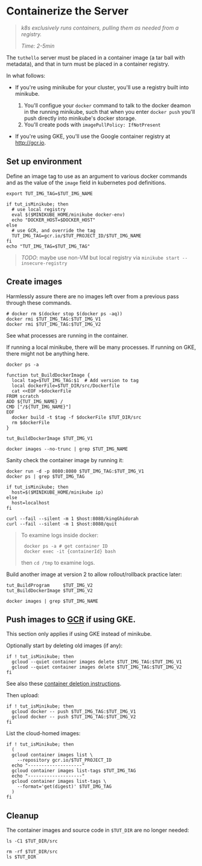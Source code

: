 # Containerize the Server

> _k8s exclusively runs containers,
> pulling them as needed from a registry._
>
> _Time: 2-5min_

The `tuthello` server must be placed in a container
image (a tar ball with metadata), and that in turn must
be placed in a container registry.

In what follows:

 * If you're using minikube for your cluster, you'll use a
   registry built into minikube.
   1. You'll configue your `docker` command to talk to the
      docker deamon in the running minikube, such that
      when you enter `docker push` you'll push directly
      into minikube's docker storage.
   2. You'll create pods with `imagePullPolicy: IfNotPresent`

 * If you're using GKE, you'll use the
   Google container registry at http://gcr.io.

## Set up environment

Define an image tag to use as an argument to various
docker commands and as the value of the `image` field
in kubernetes pod definitions.

<!-- @env @test -->
```
export TUT_IMG_TAG=$TUT_IMG_NAME
```

<!-- @defineImageTag @test -->
```
if tut_isMinikube; then
  # use local registry
  eval $($MINIKUBE_HOME/minikube docker-env)
  echo "DOCKER_HOST=$DOCKER_HOST"
else
  # use GCR, and override the tag
  TUT_IMG_TAG=gcr.io/$TUT_PROJECT_ID/$TUT_IMG_NAME
fi
echo "TUT_IMG_TAG=$TUT_IMG_TAG"
```

> _TODO_: maybe use non-VM but local registry via `minikube start --insecure-registry`

## Create images

Harmlessly assure there are no images left over from
a previous pass through these commands.

<!-- @rmDockerImages -->
```
# docker rm $(docker stop $(docker ps -aq))
docker rmi $TUT_IMG_TAG:$TUT_IMG_V1
docker rmi $TUT_IMG_TAG:$TUT_IMG_V2
```

See what processes are running in the container.

If running a local minikube, there will be many processes.
If running on GKE, there might not be anything here.

<!-- @peekAtRunning @test -->
```
docker ps -a
```

<!-- @funcCreateImage @env @test -->
```
function tut_BuildDockerImage {
  local tag=$TUT_IMG_TAG:$1  # Add version to tag
  local dockerFile=$TUT_DIR/src/Dockerfile
  cat <<EOF >$dockerFile
FROM scratch
ADD ${TUT_IMG_NAME} /
CMD ["/${TUT_IMG_NAME}"]
EOF
  docker build -t $tag -f $dockerFile $TUT_DIR/src
  rm $dockerFile
}
```

<!-- @createImageV1 @test -->
```
tut_BuildDockerImage $TUT_IMG_V1
```

<!-- @listImages @test -->
```
docker images --no-trunc | grep $TUT_IMG_NAME
```

Sanity check the container image by running it:

<!-- @runDockerImage @test -->
```
docker run -d -p 8080:8080 $TUT_IMG_TAG:$TUT_IMG_V1
docker ps | grep $TUT_IMG_TAG

if tut_isMinikube; then
  host=$($MINIKUBE_HOME/minikube ip)
else
  host=localhost
fi

curl --fail --silent -m 1 $host:8080/kingGhidorah
curl --fail --silent -m 1 $host:8080/quit
```

> To examine logs inside docker:
>
> ```
>  docker ps -a # get container ID
>  docker exec -it {containerId} bash
> ```
>
> then `cd /tmp` to examine logs.

Build another image at version 2 to allow
rollout/rollback practice later:

<!-- @buildVersion2 @test -->
```
tut_BuildProgram     $TUT_IMG_V2
tut_BuildDockerImage $TUT_IMG_V2
```

<!-- @confirmDockerCache @test -->
```
docker images | grep $TUT_IMG_NAME
```

[GCR]: http://gcr.io

## Push images to [GCR] if using GKE.

This section only applies if using GKE instead of minikube.

Optionally start by deleting old images (if any):

<!-- @deleteImages -->
```
if ! tut_isMinikube; then
  gcloud --quiet container images delete $TUT_IMG_TAG:$TUT_IMG_V1
  gcloud --quiet container images delete $TUT_IMG_TAG:$TUT_IMG_V2
fi
```

See also these [container deletion instructions].

[container deletion instructions]: https://cloud.google.com/container-registry/docs/quickstart

Then upload:

<!-- @uploadImages -->
```
if ! tut_isMinikube; then
  gcloud docker -- push $TUT_IMG_TAG:$TUT_IMG_V1
  gcloud docker -- push $TUT_IMG_TAG:$TUT_IMG_V2
fi
```

List the cloud-homed images:

<!-- @listImages -->
```
if ! tut_isMinikube; then
  (
  gcloud container images list \
    --repository gcr.io/$TUT_PROJECT_ID
  echo "--------------------"
  gcloud container images list-tags $TUT_IMG_TAG
  echo "--------------------"
  gcloud container images list-tags \
    --format='get(digest)' $TUT_IMG_TAG
  )
fi
```

## Cleanup

The container images and source code in `$TUT_DIR` are no longer needed:

<!-- @lsSrc @test -->
```
ls -C1 $TUT_DIR/src
```

<!-- @removeSrc @test -->
```
rm -rf $TUT_DIR/src
ls $TUT_DIR
```
